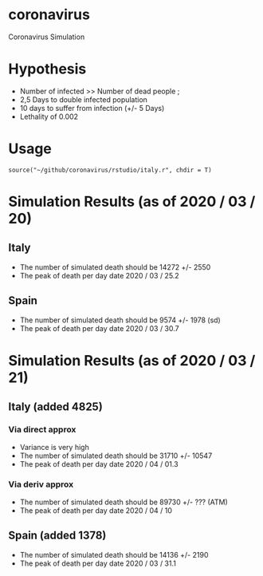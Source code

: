 # coronavirus
Coronavirus Simulation

# Hypothesis

* Number of infected >> Number of dead people ;
* 2,5 Days to double infected population
* 10 days to suffer from infection (+/- 5 Days)
* Lethality of 0.002

# Usage

`source("~/github/coronavirus/rstudio/italy.r", chdir = T)`

# Simulation Results (as of 2020 / 03 / 20)

## Italy

* The number of simulated death should be 14272 +/- 2550
* The peak of death per day date 2020 / 03 / 25.2

## Spain
* The number of simulated death should be 9574 +/- 1978 (sd)
* The peak of death per day date 2020 / 03 / 30.7

# Simulation Results (as of 2020 / 03 / 21)

## Italy (added 4825)

### Via direct approx
* Variance is very high
* The number of simulated death should be 31710 +/- 10547 
* The peak of death per day date 2020 / 04 / 01.3

### Via deriv approx
* The number of simulated death should be 89730 +/- ??? (ATM)
* The peak of death per day date 2020 / 04 / 10

## Spain (added 1378)

* The number of simulated death should be 14136 +/- 2190
* The peak of death per day date 2020 / 03 / 31.1

